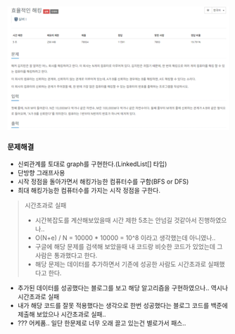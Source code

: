 ![img.png](image/효율적인해킹.png)

### 문제해결
- 신뢰관계를 토대로 graph를 구현한다.(LinkedList<Integer>[] 타입)
- 단방향 그래프사용
- 시작 정점을 돌아가면서 해킹가능한 컴퓨터수를 구함(BFS or DFS)
- 최대 해킹가능한 컴퓨터수를 가지는 시작 정점을 구한다.
> 시간초과로 실패
> - 시간복잡도를 계산해보았을때 시간 제한 5초는 안넘길 것같아서 진행하였으나..
> - O(N+e) /  N = 10000 * 10000 = 10^8 이라고 생각했는데 아니였나..
> - 구글에 해당 문제를 검색해 보았을때 내 코드랑 비슷한 코드가 있었는데 그 사람은 통과했다고 한다.
> - 해당 문제는 데이터를 추가하면서 기존에 성공한 사람도 시간초과로 실패했다고 한다.
- 추가된 데이터를 성공했다는 블로그를 보고 해당 알고리즘을 구현하였으나.. 역시나 시간초과로 실패
- 내가 해당 코드를 잘못 적용했다는 생각으로 한번 성공했다는 블로그 코드를 백준에 제출해 보았으나 시간초과로 실패..
- ??? 어케품.. 일단 한문제로 너무 오래 끌고 있는건 별로가서 패스..